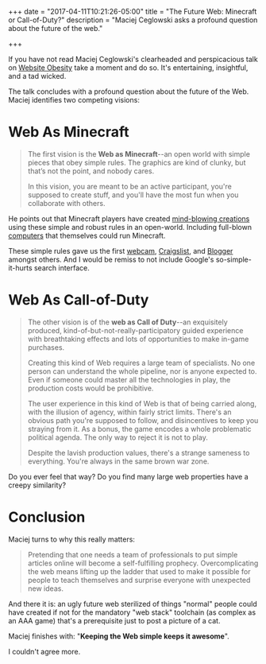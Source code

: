 +++
date = "2017-04-11T10:21:26-05:00"
title = "The Future Web: Minecraft or Call-of-Duty?"
description = "Maciej Ceglowski asks a profound question about the future of the web."

+++

If you have not read Maciej Ceglowski's clearheaded and perspicacious talk on [Website Obesity](http://idlewords.com/talks/website_obesity.htm#conclusion)
take a moment and do so. It's entertaining, insightful, and a tad wicked. 

The talk concludes with a profound question about the future of the Web. Maciej identifies two 
competing visions:

# Web As Minecraft

> The first vision is the **Web as Minecraft**--an open world with simple pieces that obey simple rules. 
> The graphics are kind of clunky, but that’s not the point, and nobody cares.
>
> In this vision, you are meant to be an active participant, you're supposed to create stuff, 
> and you'll have the most fun when you collaborate with others.

He points out that Minecraft players have created 
[mind-blowing creations](https://www.google.com/webhp?q=most+amazing+things+built+in+minecraft)
using these simple and robust rules in an open-world. Including 
full-blown [computers](http://minecraft.gamepedia.com/Tutorials/Redstone_computers) that
themselves could run Minecraft.

These simple rules gave us the first [webcam](http://www.bbc.com/news/technology-20439301),
[Craigslist](www.craigslist.com), and [Blogger](http://www.blogger.com) amongst others. 
And I would be remiss to not include Google's so-simple-it-hurts search interface.

# Web As Call-of-Duty

> The other vision is of the **web as Call of Duty**--an exquisitely produced, 
> kind-of-but-not-really-participatory guided experience with breathtaking effects and lots of 
> opportunities to make in-game purchases.
>
> Creating this kind of Web requires a large team of specialists. No one person can understand 
> the whole pipeline, nor is anyone expected to. Even if someone could master all the technologies 
> in play, the production costs would be prohibitive.
>
> The user experience in this kind of Web is that of being carried along, with the illusion of agency, 
> within fairly strict limits. There's an obvious path you're supposed to follow, and disincentives 
> to keep you straying from it. As a bonus, the game encodes a whole problematic political agenda. 
> The only way to reject it is not to play.
>
> Despite the lavish production values, there's a strange sameness to everything. You're always in the same brown war zone.

Do you ever feel that way? Do you find many large web properties have a creepy similarity?

# Conclusion

Maciej turns to why this really matters:

> Pretending that one needs a team of professionals to put simple articles online will 
> become a self-fulfilling prophecy. Overcomplicating the web means lifting up the ladder
> that used to make it possible for people to teach themselves and surprise everyone with unexpected new ideas.

And there it is: an ugly future web sterilized of things "normal" people could have created
if not for the mandatory "web stack" toolchain (as complex as an AAA game) that's a prerequisite
just to post a picture of a cat.

Maciej finishes with: "**Keeping the Web simple keeps it awesome**".

I couldn't agree more.

